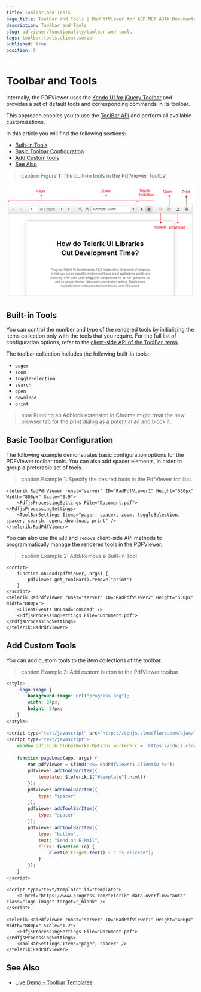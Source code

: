 ```yaml
---
title: Toolbar and Tools
page_title: Toolbar and Tools | RadPdfViewer for ASP.NET AJAX Documentation
description: Toolbar and Tools
slug: pdfviewer/functionality/toolbar-and-tools
tags: toolbar,tools,client,server
published: True
position: 0
---
```


# Toolbar and Tools

Internally, the PDFViewer uses the [Kendo UI for jQuery Toolbar](https://docs.telerik.com/kendo-ui/controls/navigation/toolbar/overview) and provides a set of default tools and corresponding commands in its toolbar.

This approach enables you to use the [ToolBar API](https://docs.telerik.com/kendo-ui/api/javascript/ui/toolbar) and perform all available customizations.

In this article you will find the following sections:
  - [Built-in Tools](#built-in-tools)
  - [Basic Toolbar Configuration](#basic-toolbar-configuration)
  - [Add Custom tools](#add-custom-tool)
  - [See Also](#see-also)

>caption Figure 1: The built-in tools in the PdfViewer Toolbar

![pdfviewer tools](../images/pdfviewer-toolbar-and-tools.png)


## Built-in Tools
You can control the number and type of the rendered tools by initializing the items collection only with the tools that you require. For the full list of configuration options, refer to the [client-side API of the ToolBar items](https://docs.telerik.com/kendo-ui/api/javascript/ui/pdfviewer/configuration/toolbar.items). 

The toolbar collection includes the following built-in tools:
 * `pager`
 * `zoom`
 * `toggleSelection`
 * `search`
 * `open`
 * `download`
 * `print`

>note Running an Adblock extension in Chrome might treat the new browser tab for the print dialog as a potential ad and block it.

## Basic Toolbar Configuration

The following example demonstrates basic configuration options for the PDFViewer toolbar tools. You can also add spacer elements, in order to group a preferable set of tools.

>caption Example 1: Specify the desired tools in the PdfViewer toolbar.
    
````ASP.NET
<telerik:RadPdfViewer runat="server" ID="RadPdfViewer1" Height="550px" Width="800px" Scale="0.9">
    <PdfjsProcessingSettings File="Document.pdf"></PdfjsProcessingSettings>
    <ToolBarSettings Items="pager, spacer, zoom, toggleSelection, spacer, search, open, download, print" />
</telerik:RadPdfViewer>
````

You can also use the `add` and `remove` client-side API methods to programmatically manage the rendered tools in the PDFViewer.

>caption Example 2: Add/Remove a Built-in Tool
````ASP.NET
<script>
    function onLoad(pdfViewer, args) {
        pdfViewer.get_toolBar().remove("print")
    }
</script>
<telerik:RadPdfViewer runat="server" ID="RadPdfViewer2" Height="550px" Width="800px">
    <ClientEvents OnLoad="onLoad" />
    <PdfjsProcessingSettings File="Document.pdf"></PdfjsProcessingSettings>
</telerik:RadPdfViewer>
````

## Add Custom Tools

You can add custom tools to the item collections of the toolbar.

>caption Example 3: Add custom button to the PdfViewer toolbar.
    
````CSS
<style>
    .logo-image {
        background-image: url("progress.png");
        width: 24px;
        height: 24px;
    }
</style>
````

```JavaScript
<script type="text/javascript" src="https://cdnjs.cloudflare.com/ajax/libs/pdf.js/2.2.2/pdf.js"></script>
<script type="text/javascript">
    window.pdfjsLib.GlobalWorkerOptions.workerSrc = 'https://cdnjs.cloudflare.com/ajax/libs/pdf.js/2.2.2/pdf.worker.js';

    function pageLoad(app, args) {
        var pdfViewer = $find('<%= RadPdfViewer1.ClientID %>');
        pdfViewer.addToolBarItem({
            template: $telerik.$("#template").html()
        });
        pdfViewer.addToolBarItem({
            type: "spacer"
        });
        pdfViewer.addToolBarItem({
            type: "spacer"
        });
        pdfViewer.addToolBarItem({
            type: "button",
            text: "Send an E-Mail",
            click: function (e) {
                alert(e.target.text() + " is clicked");
            }
        });
    }
</script>
```

```ASP.NET
<script type="text/template" id="template">
    <a href="https://www.progress.com/telerik" data-overflow="auto" class="logo-image" target="_blank" />
</script>

<telerik:RadPdfViewer runat="server" ID="RadPdfViewer1" Height="400px" Width="800px" Scale="1.2">
    <PdfjsProcessingSettings File="Document.pdf"></PdfjsProcessingSettings>
    <ToolBarSettings Items="pager, spacer" />
</telerik:RadPdfViewer>
```

## See Also

* [Live Demo - Toolbar Templates](https://demos.telerik.com/aspnet-ajax/pdfviewer/toolbartemplates/defaultcs.aspx)


